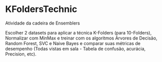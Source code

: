 # KFoldersTechnic

Atividade da cadeira de Ensemblers 

Escolher 2 datasets para aplicar a técnica K-Folders (para 10-Folders), Normalizar com MinMax e treinar com os algoritmos Árvores de Decisão, Random Forest, SVC e Naive Bayes e comparar suas métricas de desempenho (Todas vistas em sala - Tabela de confusão, acurácia, Precision, etc).
